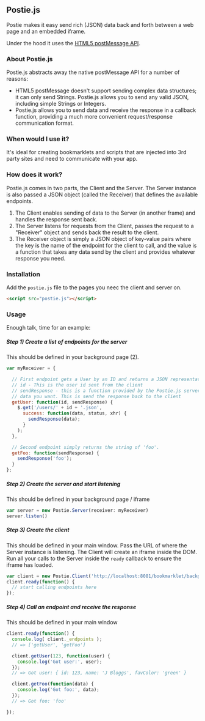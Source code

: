## Postie.js

Postie makes it easy send rich (JSON) data back and forth between a web page and an embedded iframe.

Under the hood it uses the [HTML5 postMessage API](https://developer.mozilla.org/en/docs/DOM/window.postMessage).

### About Postie.js

Postie.js abstracts away the native postMessage API for a number of reasons:

* HTML5 postMessage doesn't support sending complex data structures; it can only send Strings. Postie.js allows you to send any valid JSON, including simple Strings or Integers.
* Postie.js allows you to send data and receive the response in a callback function, providing a much more convenient request/response communication format.

### When would I use it?

It's ideal for creating bookmarklets and scripts that are injected into 3rd party sites and need to communicate with your app.

### How does it work?

Postie.js comes in two parts, the Client and the Server. The Server instance is also passed a JSON object (called the Receiver) that defines the available endpoints.

1. The Client enables sending of data to the Server (in another frame) and handles the response sent back.
2. The Server listens for requests from the Client, passes the request to a "Receiver" object and sends back the result to the client.
3. The Receiver object is simply a JSON object of key-value pairs where the key is the name of the endpoint for the client to call, and the value is a function that takes any data send by the client and provides whatever response you need.

### Installation

Add the `postie.js` file to the pages you neec the client and server on.

```html
<script src="postie.js"></script>
```

### Usage

Enough talk, time for an example:

##### Step 1) Create a list of endpoints for the server

This should be defined in your background page (2).

```javascript
var myReceiver = {

  // First endpoint gets a User by an ID and returns a JSON representation of it.
  // id - This is the user id sent from the client
  // sendResponse - this is a function provided by the Postie.js server. Call it, passing any
  // data you want. This is send the response back to the client
  getUser: function(id, sendResponse) {
    $.get('/users/' + id + '.json',
      success: function(data, status, xhr) {
        sendResponse(data);
      }
    );
  },

  // Second endpoint simply returns the string of 'foo'.
  getFoo: function(sendResponse) {
    sendResponse('foo');
  }
};
```

##### Step 2) Create the server and start listening

This should be defined in your background page / iframe

```javascript
var server = new Postie.Server(receiver: myReceiver)
server.listen()
```

##### Step 3) Create the client

This should be defined in your main window. Pass the URL of where the Server instance is listening. The Client will
create an iframe inside the DOM. Run all your calls to the Server inside the `ready` callback to ensure the iframe has loaded.

```javascript
var client = new Postie.Client('http://localhost:8081/bookmarklet/background.html');
client.ready(function() {
  // start calling endpoints here
});
```

##### Step 4) Call an endpoint and receive the response

This should be defined in your main window

```javascript
client.ready(function() {
  console.log( client._endpoints );
  // => ['getUser', 'getFoo']

  client.getUser(123, function(user) {
    console.log('Got user:', user);
  });
  // => Got user: { id: 123, name: 'J Bloggs', favColor: 'green' }

  client.getFoo(function(data) {
    console.log('Got foo:', data);
  });
  // => Got foo: 'foo'

});
```

